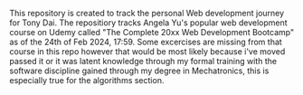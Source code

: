 This repository is created to track the personal Web development journey for Tony Dai.
The repositiory tracks Angela Yu's popular web development course on Udemy called "The Complete 20xx Web Development Bootcamp" as of the 24th of Feb 2024, 17:59.
Some excercises are missing from that course in this repo however that would be most likely because i've moved passed it or it was latent knowledge through my formal training with the software discipline gained through my degree in Mechatronics, this is especially true for the algorithms section.
